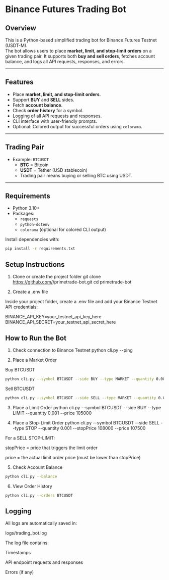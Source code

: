 # Binance Futures Trading Bot

## Overview
This is a Python-based simplified trading bot for Binance Futures Testnet (USDT-M).  
The bot allows users to place **market, limit, and stop-limit orders** on a given trading pair. It supports both **buy and sell orders**, fetches account balance, and logs all API requests, responses, and errors.

---

## Features
- Place **market, limit, and stop-limit orders**.
- Support **BUY** and **SELL** sides.
- Fetch **account balance**.
- Check **order history** for a symbol.
- Logging of all API requests and responses.
- CLI interface with user-friendly prompts.
- Optional: Colored output for successful orders using `colorama`.

---

## Trading Pair
- Example: `BTCUSDT`  
  - **BTC** = Bitcoin  
  - **USDT** = Tether (USD stablecoin)  
  - Trading pair means buying or selling BTC using USDT.

---

## Requirements
- Python 3.10+
- Packages:
  - `requests`
  - `python-dotenv`
  - `colorama` (optional for colored CLI output)

Install dependencies with:
```bash
pip install -r requirements.txt
```

## Setup Instructions
1. Clone or create the project folder
git clone https://github.com/<yourusername>/primetrade-bot.git
cd primetrade-bot

2. Create a .env file

Inside your project folder, create a .env file and add your Binance Testnet API credentials:

BINANCE_API_KEY=your_testnet_api_key_here
BINANCE_API_SECRET=your_testnet_api_secret_here


## How to Run the Bot
1. Check connection to Binance Testnet
python cli.py --ping

2. Place a Market Order

Buy BTCUSDT
```bash
python cli.py --symbol BTCUSDT --side BUY --type MARKET --quantity 0.001
```

Sell BTCUSDT
```bash
python cli.py --symbol BTCUSDT --side SELL --type MARKET --quantity 0.001
```
3. Place a Limit Order
python cli.py --symbol BTCUSDT --side BUY --type LIMIT --quantity 0.001 --price 105000

4. Place a Stop-Limit Order
python cli.py --symbol BTCUSDT --side SELL --type STOP --quantity 0.001 --stopPrice 108000 --price 107500


For a SELL STOP-LIMIT:

stopPrice = price that triggers the limit order

price = the actual limit order price (must be lower than stopPrice)

5. Check Account Balance
```bash
python cli.py --balance
```

6. View Order History
```bash
python cli.py --orders BTCUSDT
```

## Logging

All logs are automatically saved in:

logs/trading_bot.log


The log file contains:

Timestamps

API endpoint requests and responses

Errors (if any)
